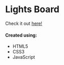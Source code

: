 # Lights Board
Check it out [here!](https://ianbrdeguzman.github.io/lights_board/)
#### Created using:
* HTML5
* CSS3
* JavaScript